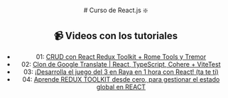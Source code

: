 <div align="center">
# Curso de React.js ❇️

## 📹 Videos con los tutoriales

- 01: [CRUD con React Redux Toolkit + Rome Tools y Tremor](https://www.youtube.com/watch?v=bEEjuwujbbU)
- 02: [Clon de Google Translate | React, TypeScript, Cohere + ViteTest](https://www.youtube.com/watch?v=kZhabulNCUc)
- 03: [¡Desarrolla el juego del 3 en Raya en 1 hora con React! (ta te ti)](https://www.youtube.com/watch?v=oWPFcuH8x6M)
- 04: [Aprende REDUX TOOLKIT desde cero, para gestionar el estado global en REACT](https://www.youtube.com/watch?v=fMiFnbufAP4)
